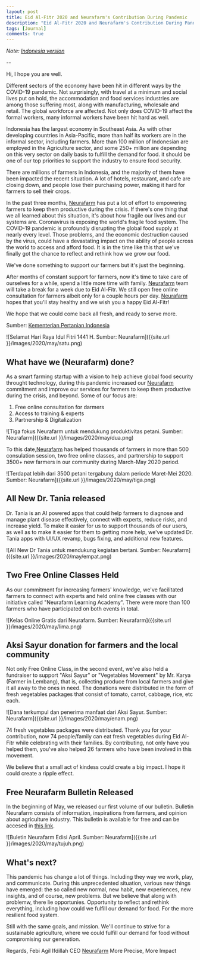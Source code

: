 ```yaml
---
layout: post
title: Eid Al-Fitr 2020 and Neurafarm's Contribution During Pandemic
description: "Eid Al-Fitr 2020 and Neurafarm's Contribution During Pandemic"
tags: [Journal]
comments: true
---
```


*Note: [Indonesia version](http://febiagil.me/blog/2020/05/23/lebaran-2020-peran-neurafarm-pandemi/)*

--

Hi, I hope you are well.

Different sectors of the economy have been hit in different ways by the COVID-19 pandemic. Not surprisingly, with travel at a minimum and social lives put on hold, the accommodation and food services industries are among those suffering most, along with manufacturing, wholesale and retail. The global workforce are affected. Not only does COVID-19 affect the formal workers, many informal workers have been hit hard as well.

Indonesia has the largest economy in Southeast Asia. As with other developing countries in Asia-Pacific, more than half its workers are in the informal sector, including farmers. More than 100 million of Indonesian are employed in the Agriculture sector, and some 250+ million are depending on this very sector on daily basis to fulfill the demand for food. it should be one of our top priorities to support the industry to ensure food security.

There are millions of farmers in Indonesia, and the majority of them have been impacted the recent situation. A lot of hotels, restaurant, and cafe are closing down, and people lose their purchasing power, making it hard for farmers to sell their crops. 

In the past three months, [Neurafarm](www.neurafarm.com) has put a lot of effort to empowering farmers to keep them productive during the crisis. If there's one thing that we all learned about this situation, it's about how fragile our lives and our systems are. Coronavirus is exposing the world's fragile food system. The COVID-19 pandemic is profoundly disrupting the global food supply at nearly every level. Those problems, and the economic destruction caused by the virus, could have a devastating impact on the ability of people across the world to access and afford food. It is in the time like this that we've finally got the chance to reflect and rethink how we grow our food.

We've done something to support our farmers but it's just the beginning.

After months of constant support for farmers, now it's time to take care of ourselves for a while, spend a little more time with family. [Neurafarm](www.neurafarm.com) team will take a break for a week due to Eid Al-Fitr. We still open free online consultation for farmers albeit only for a couple hours per day. [Neurafarm](www.neurafarm.com) hopes that you'll stay healthy and we wish you a happy Eid Al-Fitr!

We hope that we could come back all fresh, and ready to serve more.

Sumber: [Kementerian Pertanian Indonesia](https://www.pertanian.go.id/home/?show=news&act=view&id=2564)

![Selamat Hari Raya Idul Fitri 1441 H. Sumber: Neurafarm]({{site.url }}/images/2020/may/satu.png)

## What have we (Neurafarm) done?

As a smart farming startup with a vision to help achieve global food security throught technology, during this pandemic increased our [Neurafarm](www.neurafarm.com) commitment and improve our services for farmers to keep them productive during the crisis, and beyond. Some of our focus are:

1. Free online consultation for darmers
2. Access to training & experts
3. Partnership & Digitalization

![Tiga fokus Neurafarm untuk mendukung produktivitas petani. Sumber: Neurafarm]({{site.url }}/images/2020/may/dua.png)

To this date,[Neurafarm](www.neurafarm.com) has helped thousands of farmers in more than 500 consulation session, two free online classes, and partnership to support 3500+ new farmers in our community during March-May 2020 period.

![Terdapat lebih dari 3500 petani tergabung dalam periode Maret-Mei 2020. Sumber: Neurafarm]({{site.url }}/images/2020/may/tiga.png)

## All New Dr. Tania released

Dr. Tania is an AI powered apps that could help farmers to diagnose and manage plant disease effectively, connect with experts, reduce risks, and increase yield. To make it easier for us to support thousands of our users, as well as to make it easier for them to getting more help, we've updated Dr. Tania apps with UI/UX revamp, bugs fixing, and additional new features.

![All New Dr Tania untuk mendukung kegiatan bertani. Sumber: Neurafarm]({{site.url }}/images/2020/may/empat.png)

## Two Free Online Classes Held

As our commitment for increasing farmers' knowledge, we've facilitated farmers to connect with experts and held online free classes with our initiative called "Neurafarm Learning Academy". There were more than 100 farmers who have participated on both events in total.

![Kelas Online Gratis dari Neurafarm. Sumber: Neurafarm]({{site.url }}/images/2020/may/lima.png)

## Aksi Sayur donation for farmers and the local community

Not only Free Online Class, in the second event, we've also held a fundraiser to support "Aksi Sayur" or "Vegetables Movement" by Mr. Karya (Farmer in Lembang), that is, collecting produce from local farmers and give it all away to the ones in need. The donations were distributed in the form of fresh vegetables packages that consist of tomato, carrot, cabbage, rice, etc each.

![Dana terkumpul dan penerima manfaat dari Aksi Sayur. Sumber: Neurafarm]({{site.url }}/images/2020/may/enam.png)

74 fresh vegetables packages were distributed. Thank you for your contribution, now 74 people/family can eat fresh vegetables during Eid Al-Fitr while celebrating with their families. By contributing, not only have you helped them, you've also helped 26 farmers who have been involved in this movement.

We believe that a small act of kindess could create a big impact. I hope it could create a ripple effect.


## Free Neurafarm Bulletin Released

In the beginning of May, we released our first volume of our bulletin. Bulletin Neurafarm consists of information, inspirations from farmers, and opinion about agriculture industry. This bulletin is available for free and can be accesed in [this link](www.issuu.com/neurafarm).

![Buletin Neurafarm Edisi April. Sumber: Neurafarm]({{site.url }}/images/2020/may/tujuh.png)

## What's next?

This pandemic has change a lot of things. Including they way we work, play, and communicate. During this unprecedented situation, various new things have emerged: the so called new normal, new habit, new experiences, new insights, and of course, new problems. But we believe that along with problemw, there lie opportunies. Opportunity to reflect and rethink everything, including how could we fulfill our demand for food. For the more resilient food system. 

Still with the same goals, and mission. We'll continue to strive for a sustainable agriculture, where we could fulfill our demand for food without compromising our generation.

Regards,
Febi Agil Ifdillah
CEO [Neurafarm](www.neurafarm.com)
More Precise, More Impact